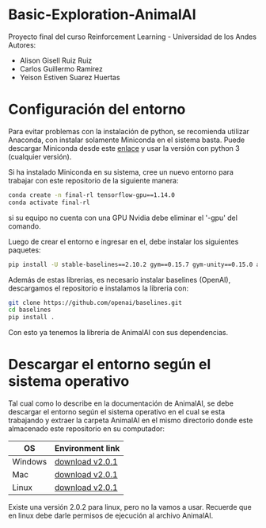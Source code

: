 # Basic-Exploration-AnimalAI
Proyecto final del curso Reinforcement Learning - Universidad de los Andes
Autores:
- Alison Gisell Ruiz Ruiz
- Carlos Guillermo Ramirez
- Yeison Estiven Suarez Huertas

# Configuración del entorno
Para evitar problemas con la instalación de python, se recomienda utilizar Anaconda, con instalar solamente Miniconda en el sistema basta. Puede descargar Miniconda desde este [enlace](https://docs.conda.io/en/latest/miniconda.html) y usar la versión con python 3 (cualquier versión).

Si ha instalado Miniconda en su sistema, cree un nuevo entorno para trabajar con este repositorio de la siguiente manera:

```bash
conda create -n final-rl tensorflow-gpu==1.14.0 
conda activate final-rl
```

si su equipo no cuenta con una GPU Nvidia debe eliminar el '-gpu' del comando.

Luego de crear el entorno e ingresar en el, debe instalar los siguientes paquetes:

```bash
pip install -U stable-baselines==2.10.2 gym==0.15.7 gym-unity==0.15.0 animalai==2.0.0 animalai-train==2.0.0 mlagents==0.15.0 mlagents-envs==0.15.0
```

Además de estas librerias, es necesario instalar baselines (OpenAI), descargamos el repositorio e instalamos la libreria con:

```bash
git clone https://github.com/openai/baselines.git
cd baselines
pip install .
```

Con esto ya tenemos la libreria de AnimalAI con sus dependencias.

# Descargar el entorno según el sistema operativo

Tal cual como lo describe en la documentación de AnimalAI, se debe descargar el entorno según el sistema operativo en el cual se esta trabajando y extraer la carpeta AnimalAI en el mismo directorio donde este almacenado este repositorio en su computador:


| OS | Environment link |
| --- | --- |
| Windows | [download v2.0.1](https://drive.google.com/file/d/1BVFAO3pV9DxoPrc6PiDajp2SwCaWZNvJ/view?usp=sharing) |
| Mac | [download v2.0.1](https://drive.google.com/file/d/1dzC3JoDiDhlpVKHXsYi_g-oe9mlIMu6t/view?usp=sharing) |
| Linux |  [download v2.0.1](https://drive.google.com/file/d/18DUEff51hvED5ityNktTpVSaAfZgeKDr/view?usp=sharing) |

Existe una versión 2.0.2 para linux, pero no la vamos a usar. Recuerde que en linux debe darle permisos de ejecución al archivo AnimalAI.

